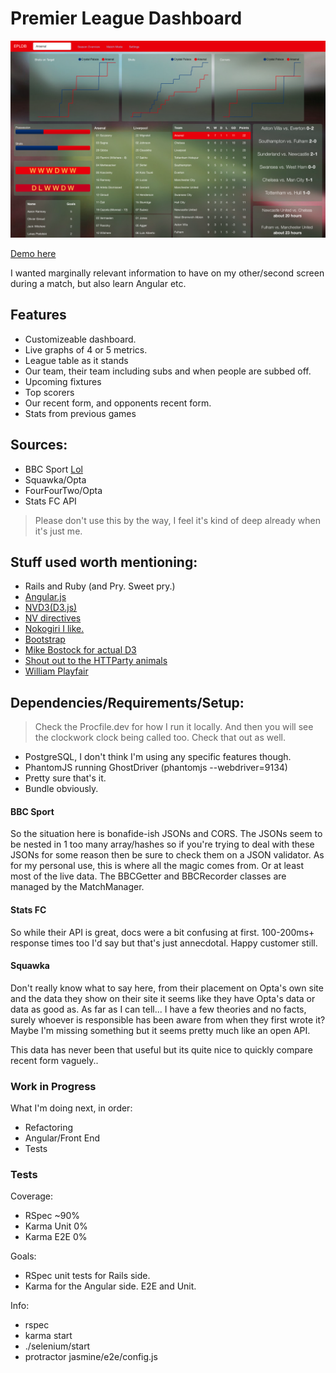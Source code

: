 Premier League Dashboard
====================

![Img](/ss/1.png "That's a blurry emirates")

[Demo here](http://epldb.co.uk)

I wanted marginally relevant information to have on my other/second screen during a match, but also learn Angular etc.

## Features

- Customizeable dashboard.
- Live graphs of 4 or 5 metrics.
- League table as it stands
- Our team, their team including subs and when people are subbed off.
- Upcoming fixtures
- Top scorers
- Our recent form, and opponents recent form.
- Stats from previous games

## Sources:

- BBC Sport [Lol](http://www.bbc.co.uk/sport/0/24067715)  
- Squawka/Opta
- FourFourTwo/Opta
- Stats FC API

> Please don't use this by the way, I feel it's kind of deep already when it's just me.

## Stuff used worth mentioning:

- Rails and Ruby (and Pry. Sweet pry.)
- [Angular.js](http://angularjs.org/)
- [NVD3(D3.js)](https://github.com/novus/nvd3)
- [NV directives](https://github.com/cmaurer/angularjs-nvd3-directives)
- [Nokogiri I like.](http://nokogiri.org/) 
- [Bootstrap](http://getbootstrap.com/)
- [Mike Bostock for actual D3](http://bost.ocks.org/mike/)
- [Shout out to the HTTParty animals](https://github.com/jnunemaker/httparty/)
- [William Playfair](http://en.wikipedia.org/wiki/William_Playfair)

## Dependencies/Requirements/Setup:

> Check the Procfile.dev for how I run it locally. And then you will see the clockwork clock being called too. Check that out as well.

- PostgreSQL, I don't think I'm using any specific features though. 
- PhantomJS running GhostDriver (phantomjs --webdriver=9134)
- Pretty sure that's it. 
- Bundle obviously.

#### BBC Sport

So the situation here is bonafide-ish JSONs and CORS. The JSONs seem to be nested in 1 too many array/hashes so if you're trying to deal with these JSONs for some reason then be sure to check them on a JSON validator. As for my personal use, this is where all the magic comes from. Or at least most of the live data. The BBCGetter and BBCRecorder classes are managed by the MatchManager.

#### Stats FC

So while their API is great, docs were a bit confusing at first. 100-200ms+ response times too I'd say but that's just annecdotal. Happy customer still.

#### Squawka 

Don't really know what to say here, from their placement on Opta's own site and the data they show on their site it seems like they have Opta's data or data as good as. As far as I can tell... I have a few theories and no facts, surely whoever is responsible has been aware from when they first wrote it? Maybe I'm missing something but it seems pretty much like an open API. 

This data has never been that useful but its quite nice to quickly compare recent form vaguely..

### Work in Progress

What I'm doing next, in order:

- Refactoring
- Angular/Front End
- Tests

### Tests

Coverage:
- RSpec ~90%
- Karma Unit 0%
- Karma E2E 0%

Goals:
- RSpec unit tests for Rails side.
- Karma for the Angular side. E2E and Unit.

Info:
- rspec
- karma start
- ./selenium/start
- protractor jasmine/e2e/config.js